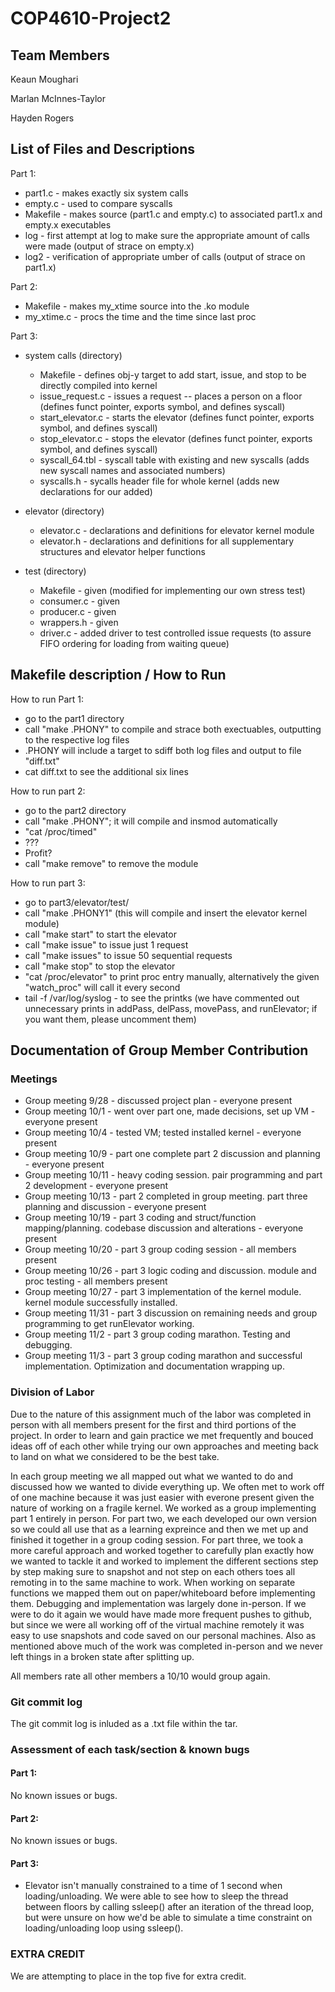 # COP4610-Project2


## Team Members

Keaun Moughari 

Marlan McInnes-Taylor 

Hayden Rogers

## List of Files and Descriptions

Part 1:

* part1.c - makes exactly six system calls
* empty.c - used to compare syscalls
* Makefile - makes source (part1.c and empty.c) to associated part1.x and empty.x executables
* log - first attempt at log to make sure the appropriate amount of calls were made (output of strace on empty.x)
* log2 - verification of appropriate umber of calls (output of strace on part1.x)


Part 2:

* Makefile - makes my_xtime source into the .ko module
* my_xtime.c - procs the time and the time since last proc


Part 3:

* system calls (directory)
  * Makefile - defines obj-y target to add start, issue, and stop to be directly compiled into kernel
  * issue_request.c - issues a request -- places a person on a floor (defines funct pointer, exports symbol, and defines syscall)
  * start_elevator.c - starts the elevator (defines funct pointer, exports symbol, and defines syscall)
  * stop_elevator.c - stops the elevator (defines funct pointer, exports symbol, and defines syscall)
  * syscall_64.tbl - syscall table with existing and new syscalls (adds new syscall names and associated numbers)
  * syscalls.h - sycalls header file for whole kernel (adds new declarations for our added)
  
* elevator (directory)
  * elevator.c - declarations and definitions for elevator kernel module
  * elevator.h - declarations and definitions for all supplementary structures and elevator helper functions
  
* test (directory)
  * Makefile - given (modified for implementing our own stress test)
  * consumer.c - given
  * producer.c - given
  * wrappers.h - given
  * driver.c - added driver to test controlled issue requests (to assure FIFO ordering for loading from waiting queue)


## Makefile description / How to Run

How to run Part 1:
* go to the part1 directory
* call "make .PHONY" to compile and strace both exectuables, outputting to the respective log files
* .PHONY will include a target to sdiff both log files and output to file "diff.txt"
* cat diff.txt to see the additional six lines

How to run part 2:
* go to the part2 directory
* call "make .PHONY"; it will compile and insmod automatically
* "cat /proc/timed"
* ???
* Profit?
* call "make remove" to remove the module

How to run part 3:
* go to part3/elevator/test/
* call "make .PHONY1" (this will compile and insert the elevator kernel module)
* call "make start" to start the elevator
* call "make issue" to issue just 1 request
* call "make issues" to issue 50 sequential requests
* call "make stop" to stop the elevator
* "cat /proc/elevator" to print proc entry manually, alternatively the given "watch_proc" will call it every second
* tail -f /var/log/syslog - to see the printks (we have commented out unnecessary prints in addPass, delPass, movePass, and runElevator; if you want them, please uncomment them)


## Documentation of Group Member Contribution

### Meetings
* Group meeting 9/28 - discussed project plan - everyone present
* Group meeting 10/1 - went over part one, made decisions, set up VM - everyone present
* Group meeting 10/4 - tested VM; tested installed kernel - everyone present
* Group meeting 10/9 - part one complete part 2 discussion and planning - everyone present
* Group meeting 10/11 - heavy coding session. pair programming and part 2 development - everyone present
* Group meeting 10/13 - part 2 completed in group meeting. part three planning and discussion - everyone present
* Group meeting 10/19 - part 3 coding and struct/function mapping/planning. codebase discussion and alterations - everyone present
* Group meeting 10/20 - part 3 group coding session - all members present
* Group meeting 10/26 - part 3 logic coding and discussion. module and proc testing - all members present
* Group meeting 10/27 - part 3 implementation of the kernel module. kernel module successfully installed.
* Group meeting 11/31 - part 3 discussion on remaining needs and group programming to get runElevator working.
* Group meeting 11/2 - part 3 group coding marathon. Testing and debugging.
* Group meeting 11/3 - part 3 group coding marathon and successful implementation. Optimization and documentation wrapping up.

### Division of Labor
Due to the nature of this assignment much of the labor was completed in person with all members present for the first and third portions
of the project. In order to learn and gain practice we met frequently and bouced ideas off of each other while trying our own approaches
and meeting back to land on what we considered to be the best take. 

In each group meeting we all mapped out what we wanted to do and discussed how we wanted to divide everything up.
We often met to work off of one machine because it was just easier with everone present given the nature of working on a fragile kernel.
We worked as a group implementing part 1 entirely in person. For part two, we each developed our own version so we could all use that 
as a learning expreince and then we met up and finished it together in a group coding session. For part three, we took a more careful
approach and worked together to carefully plan exactly how we wanted to tackle it and worked to implement the different sections step 
by step making sure to snapshot and not step on each others toes all remoting in to the same machine to work. When working on separate 
functions we mapped them out on paper/whiteboard before implementing them. Debugging and implementation was largely done in-person. If
we were to do it again we would have made more frequent pushes to github, but since we were all working off of the virtual machine 
remotely it was easy to use snapshots and code saved on our personal machines. Also as mentioned above much of the work was completed 
in-person and we never left things in a broken state after splitting up.

All members rate all other members a 10/10 would group again.

### Git commit log

The git commit log is inluded as a .txt file within the tar.

### Assessment of each task/section & known bugs

#### Part 1:

No known issues or bugs.

#### Part 2:

No known issues or bugs.

#### Part 3:

* Elevator isn't manually constrained to a time of 1 second when loading/unloading. We were able to see how to sleep the thread between floors by calling ssleep() after an iteration of the thread loop, but were unsure on how we'd be able to simulate a time constraint on loading/unloading loop using ssleep().


### EXTRA CREDIT

We are attempting to place in the top five for extra credit.
